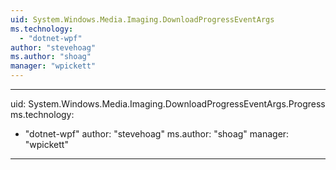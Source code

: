 ```yaml
---
uid: System.Windows.Media.Imaging.DownloadProgressEventArgs
ms.technology: 
  - "dotnet-wpf"
author: "stevehoag"
ms.author: "shoag"
manager: "wpickett"
---
```


---
uid: System.Windows.Media.Imaging.DownloadProgressEventArgs.Progress
ms.technology: 
  - "dotnet-wpf"
author: "stevehoag"
ms.author: "shoag"
manager: "wpickett"
---
